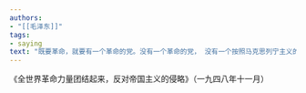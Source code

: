 ```yaml
---
authors: 
- "[[毛泽东]]"
tags:
- saying 
text: "既要革命，就要有一个革命的党。没有一个革命的党， 没有一个按照马克思列宁主义的革命理论和革命风格建立起来的革命党， 就不可能领导工人阶级和广大人民群众战胜帝国主义及其走狗。"
---
```

《全世界革命力量团结起来，反对帝国主义的侵略》（一九四八年十一月）
